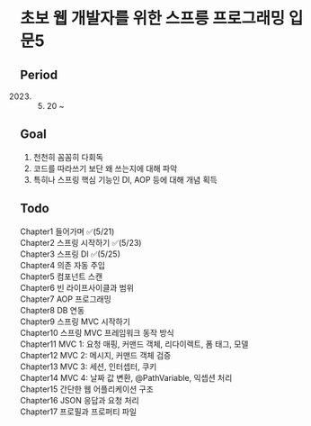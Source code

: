 # 초보 웹 개발자를 위한 스프릉 프로그래밍 입문5

## Period
2023. 05. 20 ~

## Goal
1. 천천히 꼼꼼히 다회독
2. 코드를 따라쓰기 보단 왜 쓰는지에 대해 파악
3. 특히나 스프링 핵심 기능인 DI, AOP 등에 대해 개념 획득

## Todo
<div>
  <p>Chapter1 들어가며 ✅(5/21)<br>
  Chapter2 스프링 시작하기 ✅(5/23)<br>
  Chapter3 스프링 DI ✅(5/25)<br>
  Chapter4 의존 자동 주입<br>
  Chapter5 컴포넌트 스캔<br>
  Chapter6 빈 라이프사이클과 범위<br>
  Chapter7 AOP 프로그래밍<br>
  Chapter8 DB 연동<br>
  Chapter9 스프링 MVC 시작하기<br>
  Chapter10 스프링 MVC 프레임워크 동작 방식<br>
  Chapter11 MVC 1: 요청 매핑, 커맨드 객체, 리다이렉트, 폼 태그, 모델<br>
  Chapter12 MVC 2: 메시지, 커맨드 객체 검증<br>
  Chapter13 MVC 3: 세션, 인터셉터, 쿠키<br>
  Chapter14 MVC 4: 날짜 값 변환, @PathVariable, 익셉션 처리<br>
  Chapter15 간단한 웹 어플리케이션 구조<br>
  Chapter16 JSON 응답과 요청 처리<br>
  Chapter17 프로필과 프로퍼티 파일</p>
